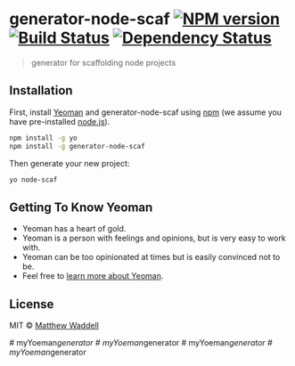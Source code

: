 # generator-node-scaf [![NPM version][npm-image]][npm-url] [![Build Status][travis-image]][travis-url] [![Dependency Status][daviddm-image]][daviddm-url]
> generator for scaffolding node projects

## Installation

First, install [Yeoman](http://yeoman.io) and generator-node-scaf using [npm](https://www.npmjs.com/) (we assume you have pre-installed [node.js](https://nodejs.org/)).

```bash
npm install -g yo
npm install -g generator-node-scaf
```

Then generate your new project:

```bash
yo node-scaf
```

## Getting To Know Yeoman

 * Yeoman has a heart of gold.
 * Yeoman is a person with feelings and opinions, but is very easy to work with.
 * Yeoman can be too opinionated at times but is easily convinced not to be.
 * Feel free to [learn more about Yeoman](http://yeoman.io/).

## License

MIT © [Matthew Waddell]()


[npm-image]: https://badge.fury.io/js/generator-node-scaf.svg
[npm-url]: https://npmjs.org/package/generator-node-scaf
[travis-image]: https://travis-ci.org/waddellmp/generator-node-scaf.svg?branch=master
[travis-url]: https://travis-ci.org/waddellmp/generator-node-scaf
[daviddm-image]: https://david-dm.org/waddellmp/generator-node-scaf.svg?theme=shields.io
[daviddm-url]: https://david-dm.org/waddellmp/generator-node-scaf
#   m y Y o e m a n _ g e n e r a t o r  
 #   m y Y o e m a n _ g e n e r a t o r  
 #   m y Y o e m a n _ g e n e r a t o r  
 #   m y Y o e m a n _ g e n e r a t o r  
 